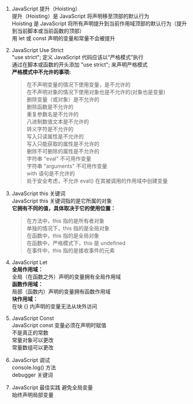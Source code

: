 1. JavaScript 提升（Hoisting）  
    提升（Hoisting）是 JavaScript 将声明移至顶部的默认行为  
    Hoisting 是 JavaScript 将所有声明提升到当前作用域顶部的默认行为（提升到当前脚本或当前函数的顶部）  
    用 let 或 const 声明的变量和常量不会被提升  

2. JavaScript Use Strict  
    "use strict"; 定义 JavaScript 代码应该以“严格模式”执行  
    通过在脚本或函数的开头添加 "use strict"; 来声明严格模式  
    **严格模式中不允许的事项:**
    > 在不声明变量的情况下使用变量，是不允许的  
    > 在不声明对象的情况下使用对象也是不允许的(对象也是变量)  
    > 删除变量（或对象）是不允许的  
    > 删除函数是不允许的  
    > 重复参数名是不允许的  
    > 八进制数值文本是不允许的  
    > 转义字符是不允许的  
    > 写入只读属性是不允许的  
    > 写入只能获取的属性是不允许的  
    > 删除不可删除的属性是不允许的  
    > 字符串 "eval" 不可用作变量  
    > 字符串 "arguments" 不可用作变量  
    > with 语句是不允许的  
    > 处于安全考虑，不允许 eval() 在其被调用的作用域中创建变量  

3. JavaScript this 关键词   
    JavaScript this 关键词指的是它所属的对象  
    **它拥有不同的值，具体取决于它的使用位置：**  
    >在方法中，this 指的是所有者对象  
    >单独的情况下，this 指的是全局对象  
    >在函数中，this 指的是全局对象  
    >在函数中，严格模式下，this 是 undefined  
    >在事件中，this 指的是接收事件的元素  

4. JavaScript Let  
    **全局作用域：**  
    全局（在函数之外）声明的变量拥有全局作用域  
    **函数作用域：**  
    局部（函数内）声明的变量拥有函数作用域  
    **块作用域：**  
    在块 {} 内声明的变量无法从块外访问  

5. JavaScript Const  
    JavaScript const 变量必须在声明时赋值  
    不是真正的常数  
    常量对象可以更改  
    常量数组可以更改  

6. JavaScript 调试  
    console.log() 方法  
    debugger 关键词  

7. JavaScript 最佳实践 
    避免全局变量  
    始终声明局部变量  
    